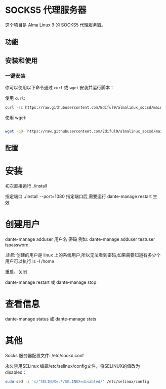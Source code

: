 # SOCKS5 代理服务器

这个项目是 Alma Linux 9 的 SOCKS5 代理服务器。

## 功能

## 安装和使用

### 一键安装

你可以使用以下命令通过 `curl` 或 `wget` 安装并运行脚本：

使用 `curl`:

```bash
curl -sL https://raw.githubusercontent.com/Ediful9/almalinux_socsd/main/install.sh | sh -s -- --port 1080
```

使用 wget:

```bash

wget -qO- https://raw.githubusercontent.com/Ediful9/almalinux_socsd/main/install.sh | sh

```

## 配置

# 安装

初次直接运行 ./install

指定端口 ./install --port=1080 指定端口后,需要运行 dante-manage restart 生效

# 创建用户

dante-manage adduser 用户名 密码 
例如: dante-manage adduser testuser ispassword

*注意*: 创建的用户是 linux 上的系统用户,所以无法看到密码,如果需要知道有多少个用户可以执行
ls -l /home 

重启、关闭

dante-manage restart  或 dante-manage stop

# 查看信息

dante-manage status 或 dante-manage stats

# 其他

Socks 服务器配置文件: /etc/sockd.conf


永久禁用SELinux
编辑/etc/selinux/config文件，将SELINUX的值改为disabled：
```bash
sudo sed -i 's/^SELINUX=.*/SELINUX=disabled/' /etc/selinux/config

```





